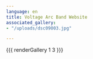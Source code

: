 ```yaml
---
language: en
title: Voltage Arc Band Website
associated_gallery:
- "/uploads/dsc09003.jpg"

---
```

{{{ renderGallery 1 3 }}}